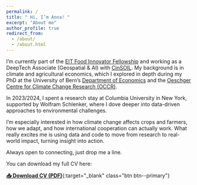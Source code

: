 ```yaml
---
permalink: /
title: " Hi, I’m Anna! "
excerpt: "About me"
author_profile: true
redirect_from: 
  - /about/
  - /about.html
---
```


I’m currently part of the <a href="https://learning.eitfood.eu/courses/innovator-fellowship">EIT Food Innovator Fellowship</a> and working as a DeepTech Associate (Geospatial & AI) with <a href="https://cinsoil.eu">CinSOIL</a>. My background is in climate and agricultural economics, which I explored in depth during my PhD at the University of Bern’s <a href="https://www.vwi.unibe.ch/index_eng.html">Department of Economics</a> and the <a href="https://www.oeschger.unibe.ch">Oeschger Centre for Climate Change Research (OCCR)</a>.

In 2023/2024, I spent a research stay at Columbia University in New York, supported by Wolfram Schlenker, where I dove deeper into data-driven approaches to environmental challenges.

I’m especially interested in how climate change affects crops and farmers, how we adapt, and how international cooperation can actually work. What really excites me is using data and code to move from research to real-world impact, turning insight into action.

Always open to connecting, just drop me a line.

You can download my full CV here:

[<strong>📥 Download CV (PDF)</strong>](https://anna-schmid.github.io/files/CV_Schmid_short.pdf){:target="_blank" class="btn btn--primary"}
